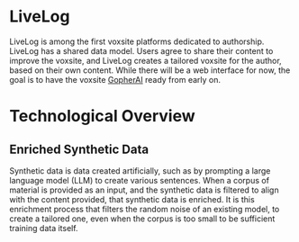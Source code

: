 # LiveLog

LiveLog is among the first voxsite platforms dedicated to authorship. LiveLog has a shared data model. Users agree to share their content to improve the voxsite, and LiveLog creates a tailored voxsite for the author, based on their own content. While there will be a web interface for now, the goal is to have the voxsite [GopherAI](https://github.com/dgoldman0/gopherAI) ready from early on.

# Technological Overview

## Enriched Synthetic Data

Synthetic data is data created artificially, such as by prompting a large language model (LLM) to create various sentences. When a corpus of material is provided as an input, and the synthetic data is filtered to align with the content provided, that synthetic data is enriched. It is this enrichment process that filters the random noise of an existing model, to create a tailored one, even when the corpus is too small to be sufficient training data itself. 

